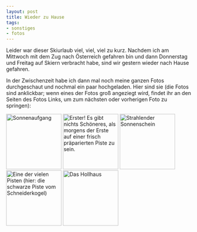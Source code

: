 ```yaml
--- 
layout: post
title: Wieder zu Hause
tags: 
- sonstiges
- fotos
---
```

Leider war dieser Skiurlaub viel, viel, viel zu kurz. Nachdem ich am Mittwoch mit dem Zug nach Österreich gefahren bin und dann Donnerstag und Freitag auf Skiern verbracht habe, sind wir gestern wieder nach Hause gefahren.

In der Zwischenzeit habe ich dann mal noch meine ganzen Fotos durchgeschaut und nochmal ein paar hochgeladen. Hier sind sie (die Fotos sind anklickbar; wenn eines der Fotos groß angeziegt wird, findet ihr an den Seiten des Fotos Links, um zum nächsten oder vorherigen Foto zu springen):

<a href="http://blog.fabianonline.deturbo.paulstamatiou.com/uploads/2009/01/sonnenaufgang.jpg"><img src="http://blog.fabianonline.deturbo.paulstamatiou.com/uploads/2009/01/sonnenaufgang-150x150.jpg" alt="Sonnenaufgang" title="Sonnenaufgang" width="150" height="150" class="alignnone size-thumbnail wp-image-193" /></a> <a href="http://blog.fabianonline.deturbo.paulstamatiou.com/uploads/2009/01/erster.jpg"><img src="http://blog.fabianonline.deturbo.paulstamatiou.com/uploads/2009/01/erster-150x150.jpg" alt="Erster! Es gibt nichts Schöneres, als morgens der Erste auf einer frisch präparierten Piste zu sein." title="Erster! Es gibt nichts Schöneres, als morgens der Erste auf einer frisch präparierten Piste zu sein." width="150" height="150" class="alignnone size-thumbnail wp-image-192" /></a> <a href="http://blog.fabianonline.deturbo.paulstamatiou.com/uploads/2009/01/strahlendersonnenschein.jpg"><img src="http://blog.fabianonline.deturbo.paulstamatiou.com/uploads/2009/01/strahlendersonnenschein-150x150.jpg" alt="Strahlender Sonnenschein" title="Strahlender Sonnenschein" width="150" height="150" class="alignnone size-thumbnail wp-image-194" /></a> <a href="http://blog.fabianonline.deturbo.paulstamatiou.com/uploads/2009/01/einederpisten.jpg"><img src="http://blog.fabianonline.deturbo.paulstamatiou.com/uploads/2009/01/einederpisten-150x150.jpg" alt="Eine der vielen Pisten (hier: die schwarze Piste vom Schneiderkogel)" title="Eine der vielen Pisten (hier: die schwarze Piste vom Schneiderkogel)" width="150" height="150" class="alignnone size-thumbnail wp-image-191" /></a> <a href="http://blog.fabianonline.deturbo.paulstamatiou.com/uploads/2009/01/dashollhaus.jpg"><img src="http://blog.fabianonline.deturbo.paulstamatiou.com/uploads/2009/01/dashollhaus-150x150.jpg" alt="Das Hollhaus" title="Das Hollhaus" width="150" height="150" class="alignnone size-thumbnail wp-image-190" /></a>
